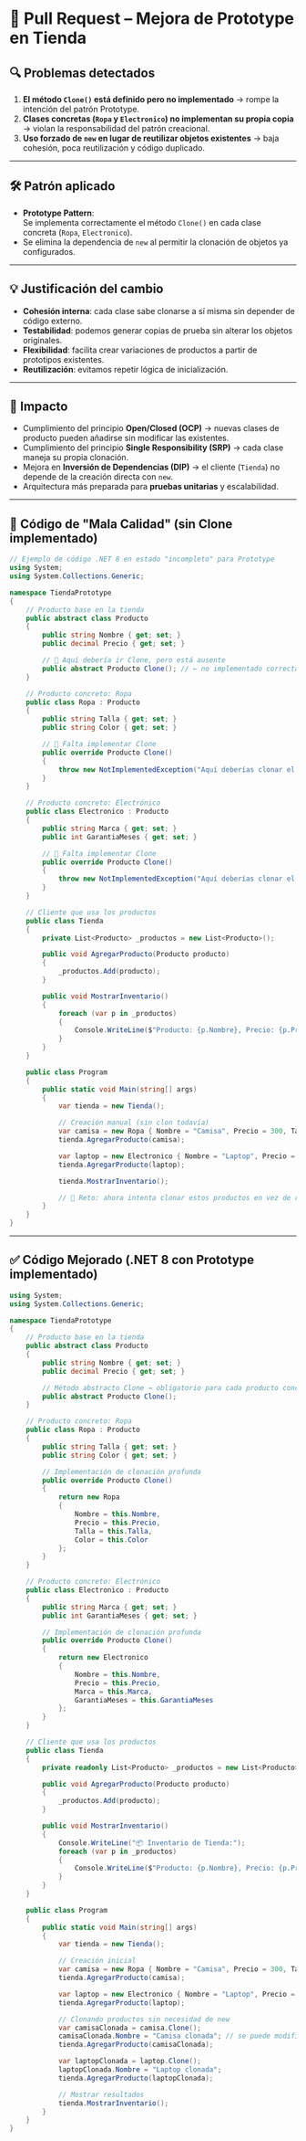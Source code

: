 # 📌 Pull Request – Mejora de Prototype en Tienda

## 🔍 Problemas detectados
1. **El método `Clone()` está definido pero no implementado** → rompe la intención del patrón Prototype.  
2. **Clases concretas (`Ropa` y `Electronico`) no implementan su propia copia** → violan la responsabilidad del patrón creacional.  
3. **Uso forzado de `new` en lugar de reutilizar objetos existentes** → baja cohesión, poca reutilización y código duplicado.  

---

## 🛠 Patrón aplicado
- **Prototype Pattern**:  
  Se implementa correctamente el método `Clone()` en cada clase concreta (`Ropa`, `Electronico`).  
- Se elimina la dependencia de `new` al permitir la clonación de objetos ya configurados.  

---

## 💡 Justificación del cambio
- **Cohesión interna**: cada clase sabe clonarse a sí misma sin depender de código externo.  
- **Testabilidad**: podemos generar copias de prueba sin alterar los objetos originales.  
- **Flexibilidad**: facilita crear variaciones de productos a partir de prototipos existentes.  
- **Reutilización**: evitamos repetir lógica de inicialización.  

---

## 🔄 Impacto
- Cumplimiento del principio **Open/Closed (OCP)** → nuevas clases de producto pueden añadirse sin modificar las existentes.  
- Cumplimiento del principio **Single Responsibility (SRP)** → cada clase maneja su propia clonación.  
- Mejora en **Inversión de Dependencias (DIP)** → el cliente (`Tienda`) no depende de la creación directa con `new`.  
- Arquitectura más preparada para **pruebas unitarias** y escalabilidad.  

---

## 🚨 Código de "Mala Calidad" (sin Clone implementado)
```csharp
// Ejemplo de código .NET 8 en estado "incompleto" para Prototype
using System;
using System.Collections.Generic;

namespace TiendaPrototype
{
    // Producto base en la tienda
    public abstract class Producto
    {
        public string Nombre { get; set; }
        public decimal Precio { get; set; }

        // 🚨 Aquí debería ir Clone, pero está ausente
        public abstract Producto Clone(); // ← no implementado correctamente todavía
    }

    // Producto concreto: Ropa
    public class Ropa : Producto
    {
        public string Talla { get; set; }
        public string Color { get; set; }

        // 🚧 Falta implementar Clone
        public override Producto Clone()
        {
            throw new NotImplementedException("Aquí deberías clonar el objeto Ropa...");
        }
    }

    // Producto concreto: Electrónico
    public class Electronico : Producto
    {
        public string Marca { get; set; }
        public int GarantiaMeses { get; set; }

        // 🚧 Falta implementar Clone
        public override Producto Clone()
        {
            throw new NotImplementedException("Aquí deberías clonar el objeto Electronico...");
        }
    }

    // Cliente que usa los productos
    public class Tienda
    {
        private List<Producto> _productos = new List<Producto>();

        public void AgregarProducto(Producto producto)
        {
            _productos.Add(producto);
        }

        public void MostrarInventario()
        {
            foreach (var p in _productos)
            {
                Console.WriteLine($"Producto: {p.Nombre}, Precio: {p.Precio}");
            }
        }
    }

    public class Program
    {
        public static void Main(string[] args)
        {
            var tienda = new Tienda();

            // Creación manual (sin clon todavía)
            var camisa = new Ropa { Nombre = "Camisa", Precio = 300, Talla = "M", Color = "Azul" };
            tienda.AgregarProducto(camisa);

            var laptop = new Electronico { Nombre = "Laptop", Precio = 15000, Marca = "Dell", GarantiaMeses = 24 };
            tienda.AgregarProducto(laptop);

            tienda.MostrarInventario();

            // 🚨 Reto: ahora intenta clonar estos productos en vez de repetir creación manual
        }
    }
}

```
---

## ✅ Código Mejorado (.NET 8 con Prototype implementado)
```csharp
using System;
using System.Collections.Generic;

namespace TiendaPrototype
{
    // Producto base en la tienda
    public abstract class Producto
    {
        public string Nombre { get; set; }
        public decimal Precio { get; set; }

        // Método abstracto Clone → obligatorio para cada producto concreto
        public abstract Producto Clone();
    }

    // Producto concreto: Ropa
    public class Ropa : Producto
    {
        public string Talla { get; set; }
        public string Color { get; set; }

        // Implementación de clonación profunda
        public override Producto Clone()
        {
            return new Ropa
            {
                Nombre = this.Nombre,
                Precio = this.Precio,
                Talla = this.Talla,
                Color = this.Color
            };
        }
    }

    // Producto concreto: Electrónico
    public class Electronico : Producto
    {
        public string Marca { get; set; }
        public int GarantiaMeses { get; set; }

        // Implementación de clonación profunda
        public override Producto Clone()
        {
            return new Electronico
            {
                Nombre = this.Nombre,
                Precio = this.Precio,
                Marca = this.Marca,
                GarantiaMeses = this.GarantiaMeses
            };
        }
    }

    // Cliente que usa los productos
    public class Tienda
    {
        private readonly List<Producto> _productos = new List<Producto>();

        public void AgregarProducto(Producto producto)
        {
            _productos.Add(producto);
        }

        public void MostrarInventario()
        {
            Console.WriteLine("📦 Inventario de Tienda:");
            foreach (var p in _productos)
            {
                Console.WriteLine($"Producto: {p.Nombre}, Precio: {p.Precio}");
            }
        }
    }

    public class Program
    {
        public static void Main(string[] args)
        {
            var tienda = new Tienda();

            // Creación inicial
            var camisa = new Ropa { Nombre = "Camisa", Precio = 300, Talla = "M", Color = "Azul" };
            tienda.AgregarProducto(camisa);

            var laptop = new Electronico { Nombre = "Laptop", Precio = 15000, Marca = "Dell", GarantiaMeses = 24 };
            tienda.AgregarProducto(laptop);

            // Clonando productos sin necesidad de new
            var camisaClonada = camisa.Clone();
            camisaClonada.Nombre = "Camisa clonada"; // se puede modificar sin afectar el original
            tienda.AgregarProducto(camisaClonada);

            var laptopClonada = laptop.Clone();
            laptopClonada.Nombre = "Laptop clonada";
            tienda.AgregarProducto(laptopClonada);

            // Mostrar resultados
            tienda.MostrarInventario();
        }
    }
}
